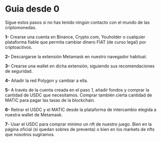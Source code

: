 # Guia desde 0

Sigue estos pasos si no has tenido ningún contacto con el mundo de las criptomonedas.

**1-** Crearse una cuenta en Binance, Crypto.com, Youholder o cualquier plataforma fiable que permita cambiar dinero FIAT (de curso legal) por criptoactivos.

**2-** Descargarse la extensión Metamask en nuestro navegador habitual.

**3-** Crearse una wallet en dicha extensión, siguiendo sus recomendaciones de seguridad.

**4-** Añadir la red Polygon y cambiar a ella.

**5-** A través de la cuenta creada en el paso 1, añadir fondos y comprar la cantidad de USDC que necesitamos. Comprar también cierta cantidad de MATIC para pagar las tasas de la blockchain.

**6-** Retirar el USDC y el MATIC desde la plataforma de intercambio elegida a nuestra wallet de Metamask.&#x20;

**7**- Usar el USDC para comprar mínimo un nft de nuestro juego. Bien en la página oficial (si quedan sobres de preventa) o bien en los markets de nfts que nosotros sugiramos.
